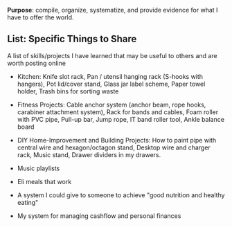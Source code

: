 **Purpose**: compile, organize, systematize, and provide evidence for what I have to offer the world.

## List: Specific Things to Share
A list of skills/projects I have learned that may be useful to others and are worth posting online

- Kitchen: Knife slot rack, Pan / utensil hanging rack (S-hooks with hangers), Pot lid/cover stand, Glass jar label scheme, Paper towel holder, Trash bins for sorting waste

- Fitness Projects: Cable anchor system (anchor beam, rope hooks, carabiner attachment system), Rack for bands and cables, Foam roller with PVC pipe, Pull-up bar, Jump rope, IT band roller tool, Ankle balance board

- DIY Home-Improvement and Building Projects:
How to paint pipe with central wire and hexagon/octagon stand, Desktop wire and charger rack, Music stand, Drawer dividers in my drawers.

- Music playlists
- Eli meals that work
- A system I could give to someone to achieve "good nutrition and healthy eating"
- My system for managing cashflow and personal finances
